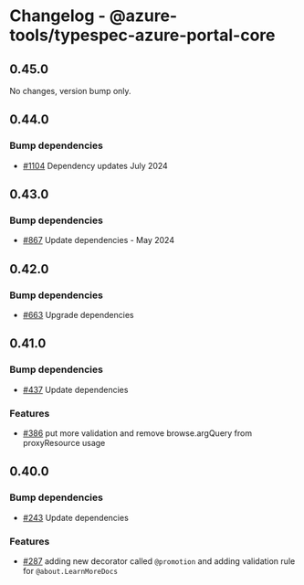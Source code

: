 # Changelog - @azure-tools/typespec-azure-portal-core

## 0.45.0

No changes, version bump only.

## 0.44.0

### Bump dependencies

- [#1104](https://github.com/Azure/typespec-azure/pull/1104) Dependency updates July 2024


## 0.43.0

### Bump dependencies

- [#867](https://github.com/Azure/typespec-azure/pull/867) Update dependencies - May 2024


## 0.42.0

### Bump dependencies

- [#663](https://github.com/Azure/typespec-azure/pull/663) Upgrade dependencies


## 0.41.0

### Bump dependencies

- [#437](https://github.com/Azure/typespec-azure/pull/437) Update dependencies

### Features

- [#386](https://github.com/Azure/typespec-azure/pull/386) put more validation and remove browse.argQuery from proxyResource usage




## 0.40.0

### Bump dependencies

- [#243](https://github.com/Azure/typespec-azure/pull/243) Update dependencies

### Features

- [#287](https://github.com/Azure/typespec-azure/pull/287) adding new decorator called `@promotion` and adding validation rule for `@about.LearnMoreDocs`

